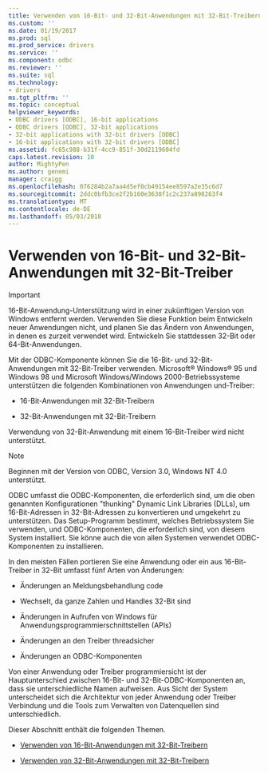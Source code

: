 ```yaml
---
title: Verwenden von 16-Bit- und 32-Bit-Anwendungen mit 32-Bit-Treibern | Microsoft Docs
ms.custom: ''
ms.date: 01/19/2017
ms.prod: sql
ms.prod_service: drivers
ms.service: ''
ms.component: odbc
ms.reviewer: ''
ms.suite: sql
ms.technology:
- drivers
ms.tgt_pltfrm: ''
ms.topic: conceptual
helpviewer_keywords:
- ODBC drivers [ODBC], 16-bit applications
- ODBC drivers [ODBC], 32-bit applications
- 32-bit applications with 32-bit drivers [ODBC]
- 16-bit applications with 32-bit drivers [ODBC]
ms.assetid: fc65c988-b31f-4cc9-851f-30d2119604fd
caps.latest.revision: 10
author: MightyPen
ms.author: genemi
manager: craigg
ms.openlocfilehash: 076284b2a7aa4d5ef0cb49154ee8597a2e35c6d7
ms.sourcegitcommit: 2ddc0bfb3ce2f2b160e3638f1c2c237a898263f4
ms.translationtype: MT
ms.contentlocale: de-DE
ms.lasthandoff: 05/03/2018
---
```

# <a name="using-16-bit-and-32-bit-applications-with-32-bit-drivers"></a>Verwenden von 16-Bit- und 32-Bit-Anwendungen mit 32-Bit-Treiber
> [!IMPORTANT]  
>  16-Bit-Anwendung-Unterstützung wird in einer zukünftigen Version von Windows entfernt werden. Verwenden Sie diese Funktion beim Entwickeln neuer Anwendungen nicht, und planen Sie das Ändern von Anwendungen, in denen es zurzeit verwendet wird. Entwickeln Sie stattdessen 32-Bit oder 64-Bit-Anwendungen.  
  
 Mit der ODBC-Komponente können Sie die 16-Bit- und 32-Bit-Anwendungen mit 32-Bit-Treiber verwenden. Microsoft® Windows® 95 und Windows 98 und Microsoft Windows/Windows 2000-Betriebssysteme unterstützen die folgenden Kombinationen von Anwendungen und-Treiber:  
  
-   16-Bit-Anwendungen mit 32-Bit-Treibern  
  
-   32-Bit-Anwendungen mit 32-Bit-Treibern  
  
 Verwendung von 32-Bit-Anwendung mit einem 16-Bit-Treiber wird nicht unterstützt.  
  
> [!NOTE]  
>  Beginnen mit der Version von ODBC, Version 3.0, Windows NT 4.0 unterstützt.  
  
 ODBC umfasst die ODBC-Komponenten, die erforderlich sind, um die oben genannten Konfigurationen "thunking" Dynamic Link Libraries (DLLs), um 16-Bit-Adressen in 32-Bit-Adressen zu konvertieren und umgekehrt zu unterstützen. Das Setup-Programm bestimmt, welches Betriebssystem Sie verwenden, und ODBC-Komponenten, die erforderlich sind, von diesem System installiert. Sie könne auch die von allen Systemen verwendet ODBC-Komponenten zu installieren.  
  
 In den meisten Fällen portieren Sie eine Anwendung oder ein aus 16-Bit-Treiber in 32-Bit umfasst fünf Arten von Änderungen:  
  
-   Änderungen an Meldungsbehandlung code  
  
-   Wechselt, da ganze Zahlen und Handles 32-Bit sind  
  
-   Änderungen in Aufrufen von Windows für Anwendungsprogrammierschnittstellen (APIs)  
  
-   Änderungen an den Treiber threadsicher  
  
-   Änderungen an ODBC-Komponenten  
  
 Von einer Anwendung oder Treiber programmiersicht ist der Hauptunterschied zwischen 16-Bit- und 32-Bit-ODBC-Komponenten an, dass sie unterschiedliche Namen aufweisen. Aus Sicht der System unterscheidet sich die Architektur von jeder Anwendung oder Treiber Verbindung und die Tools zum Verwalten von Datenquellen sind unterschiedlich.  
  
 Dieser Abschnitt enthält die folgenden Themen.  
  
-   [Verwenden von 16-Bit-Anwendungen mit 32-Bit-Treibern](../../odbc/microsoft/using-16-bit-applications-with-32-bit-drivers.md)  
  
-   [Verwenden von 32-Bit-Anwendungen mit 32-Bit-Treibern](../../odbc/microsoft/using-32-bit-applications-with-32-bit-drivers.md)
